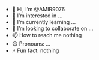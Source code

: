 - 👋 Hi, I’m @AMIR9076
- 👀 I’m interested in ...
- 🌱 I’m currently learning ...
- 💞️ I’m looking to collaborate on ...
- 📫 How to reach me nothing
- 😄 Pronouns: ...
- ⚡ Fun fact: nothing

<!---
AMIR9076/AMIR9076 is a ✨ special ✨ repository because its `README.md` (this file) appears on your GitHub profile.
You can click the Preview link to take a look at your changes.
--->

